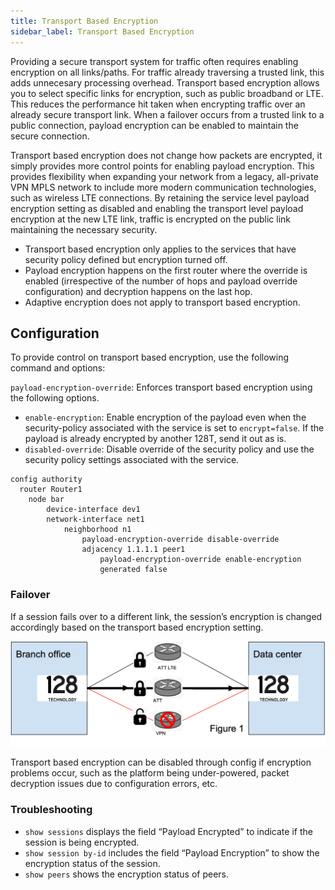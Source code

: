 ```yaml
---
title: Transport Based Encryption
sidebar_label: Transport Based Encryption
---
```


Providing a secure transport system for traffic often requires enabling encryption on all links/paths. For traffic already traversing a trusted link, this adds unnecesary processing overhead. Transport based encryption allows you to select specific links for encryption, such as public broadband or LTE. This reduces the performance hit taken when encrypting traffic over an already secure transport link. When a failover occurs from a trusted link to a public connection, payload encryption can be enabled to maintain the secure connection. 
 
Transport based encryption does not change how packets are encrypted, it simply provides more control points for enabling payload encryption. This provides flexibility when expanding your network from a legacy, all-private VPN MPLS network to include more modern communication technologies, such as wireless LTE connections. By retaining the service level payload encryption setting as disabled and enabling the transport level payload encryption at the new LTE link, traffic is encrypted on the public link maintaining the necessary security. 

- Transport based encryption only applies to the services that have security policy defined but encryption turned off.
- Payload encryption happens on the first router where the override is enabled (irrespective of the number of hops and payload override configuration) and decryption happens on the last hop.
- Adaptive encryption does not apply to transport based encryption.

## Configuration

To provide control on transport based encryption, use the following command and options:

`payload-encryption-override`: Enforces transport based encryption using the following options.
- `enable-encryption`: Enable encryption of the payload even when the security-policy associated with the service is set to `encrypt=false`. If the payload is already encrypted by another 128T, send it out as is. 
- `disabled-override`: Disable override of the security policy and use the security policy settings associated with the service.

```
config authority
  router Router1
	node bar
	    device-interface dev1
		network-interface net1
			neighborhood n1
				payload-encryption-override disable-override
				adjacency 1.1.1.1 peer1
					payload-encryption-override enable-encryption
					generated false
```

### Failover

If a session fails over to a different link, the session’s encryption is changed accordingly based on the transport based encryption setting.

![Transport Encryption](/img/config_transport_encryption.png)

Transport based encryption can be disabled through config if encryption problems occur, such as the platform being under-powered, packet decryption issues due to configuration errors, etc.

### Troubleshooting

- `show sessions` displays the field “Payload Encrypted” to indicate if the session is being encrypted.
- `show session by-id` includes the field “Payload Encryption” to show the encryption status of the session.
- `show peers` shows the encryption status of peers.

